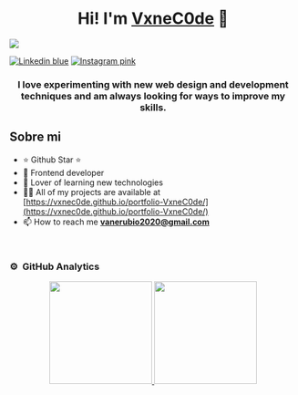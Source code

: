 <div align="center">
<h1 align="center">Hi! I'm <a href="#">VxneC0de</a> 👋</h1>
</div>
<img src="https://i.ibb.co/VgYzk2f/vxnec0de.png)https://i.ibb.co/VgYzk2f/vxnec0de.png">

[![Linkedin blue](https://img.shields.io/badge/LinkedIn-068FFF)](https://www.linkedin.com/in/vanessa-rubio-7b7492293/)
[![Instagram pink](https://img.shields.io/badge/Instragram-FF3FA4)](https://www.instagram.com/v_rc20/)

<h3 align="center">I love experimenting with new web design and development techniques and am always looking for ways to improve my skills.</h3>

## Sobre mi

- ⭐ Github Star ⭐ 
- 📲 Frontend developer
- 📗 Lover of learning new technologies
- 👨‍💻 All of my projects are available at [https://vxnec0de.github.io/portfolio-VxneC0de/](https://vxnec0de.github.io/portfolio-VxneC0de/)
- 📫 How to reach me **vanerubio2020@gmail.com**
<br>

### ⚙️ &nbsp;GitHub Analytics

<p align="center">
<a href="https://github.com/VxneC0de">
  <img height="180em" src="https://github-readme-stats-eight-theta.vercel.app/api?username=ArisGuimera&show_icons=true&theme=algolia&include_all_commits=true&count_private=true"/>
  <img height="180em" src="https://github-readme-stats-eight-theta.vercel.app/api/top-langs/?username=ArisGuimera&layout=compact&langs_count=8&theme=algolia"/>
</a>
</p>
